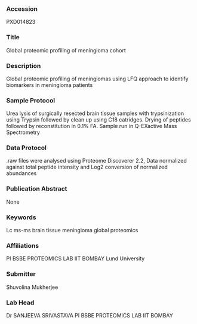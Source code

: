 ### Accession
PXD014823

### Title
Global proteomic profiling of meningioma cohort

### Description
Global proteomic profiling of meningiomas using LFQ approach to identify biomarkers in meningioma patients

### Sample Protocol
Urea lysis of surgically resected brain tissue samples with trypsinization using Trypsin followed by clean up using C18 catridges. Drying of peptides followed by reconstitution in 0.1% FA. Sample run in Q-EXactive Mass Spectrometry

### Data Protocol
.raw files were analysed using Proteome Discoverer 2.2, Data normalized against total peptide intensity and Log2 conversion of normalized abundances

### Publication Abstract
None

### Keywords
Lc ms-ms brain tissue meningioma global proteomics

### Affiliations
PI BSBE PROTEOMICS LAB IIT BOMBAY
Lund University

### Submitter
Shuvolina Mukherjee

### Lab Head
Dr SANJEEVA SRIVASTAVA
PI BSBE PROTEOMICS LAB IIT BOMBAY


